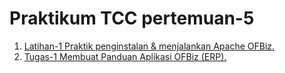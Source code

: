 <h1> Praktikum TCC pertemuan-5 </h1>

1. [Latihan-1 Praktik penginstalan & menjalankan Apache OFBiz.](/minggu-05/latihan-tcc.md) 
2. [Tugas-1 Membuat Panduan Aplikasi OFBiz (ERP).](/minggu-03/tugas-tcc.md)